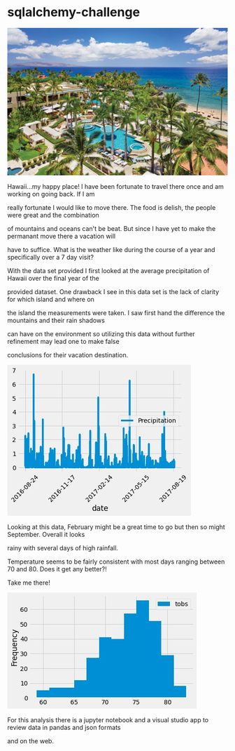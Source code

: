 # sqlalchemy-challenge

![](images/maui.jpg)

Hawaii...my happy place!  I have been fortunate to travel there once and am working on going back.  If I am

really fortunate I would like to move there.  The food is delish, the people were great and the combination

of mountains and oceans can't be beat.  But since I have yet to make the permanant move there a vacation will

have to suffice.  What is the weather like during the course of a year and specifically over a 7 day visit?

With the data set provided I first looked at the average precipitation of Hawaii over the final year of the 

provided dataset.  One drawback I see in this data set is the lack of clarity for which island and where on

the island the measurements were taken.  I saw first hand the difference the mountains and their rain shadows

can have on the environment so utilizing this data without further refinement may lead one to make false 

conclusions for their vacation destination.

![](images/Precipitation_analysis.jpg)

Looking at this data, February might be a great time to go but then so might September.  Overall it looks

rainy with several days of high rainfall.

Temperature seems to be fairly consistent with most days ranging between 70 and 80.  Does it get any better?!

Take me there!

![](images/Frequency_analysis.jpg)

For this analysis there is a jupyter notebook and a visual studio app to review data in pandas and json formats

and on the web.


